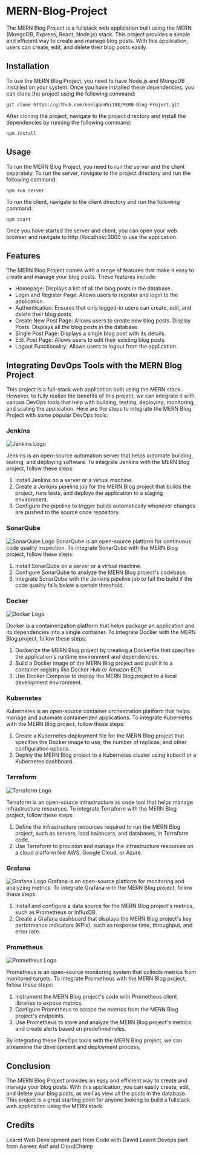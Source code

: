 

# MERN-Blog-Project

The MERN Blog Project is a fullstack web application built using the MERN (MongoDB, Express, React, Node.js) stack. This project provides a simple and efficient way to create and manage blog posts. With this application, users can create, edit, and delete their blog posts easily.

## Installation
To use the MERN Blog Project, you need to have Node.js and MongoDB installed on your system. Once you have installed these dependencies, you can clone the project using the following command:

    git clone https://github.com/neelgandhi108/MERN-Blog-Project.git

After cloning the project, navigate to the project directory and install the dependencies by running the following command:

    npm install

## Usage
To run the MERN Blog Project, you need to run the server and the client separately. To run the server, navigate to the project directory and run the following command:

    npm run server

To run the client, navigate to the client directory and run the following command:

    npm start

Once you have started the server and client, you can open your web browser and navigate to http://localhost:3000 to use the application.

## Features
The MERN Blog Project comes with a range of features that make it easy to create and manage your blog posts. These features include:

 - Homepage: Displays a list of all the blog posts in the database.
 - Login and Register Page: Allows users to register and login to the
   application.
 - Authentication: Ensures that only logged-in users can    create,
   edit, and delete their blog posts.
 - Create New Post Page:    Allows users to create new blog posts.
   Display Posts: Displays all    the blog posts in the database.
 - Single Post Page: Displays a single    blog post with its details.
 - Edit Post Page: Allows users to edit    their existing blog posts.
 - Logout Functionality: Allows users to    logout from the application.
 

## Integrating DevOps Tools with the MERN Blog Project

This project is a full-stack web application built using the MERN stack. However, to fully realize the benefits of this project, we can integrate it with various DevOps tools that help with building, testing, deploying, monitoring, and scaling the application. Here are the steps to integrate the MERN Blog Project with some popular DevOps tools:




### Jenkins
![Jenkins Logo](https://jenkins.io/images/logos/jenkins/256.png)

Jenkins is an open-source automation server that helps automate building, testing, and deploying software. To integrate Jenkins with the MERN Blog project, follow these steps:

1.  Install Jenkins on a server or a virtual machine.
2.  Create a Jenkins pipeline job for the MERN Blog project that builds the project, runs tests, and deploys the application to a staging environment.
3.  Configure the pipeline to trigger builds automatically whenever changes are pushed to the source code repository.

### SonarQube

![SonarQube Logo](https://www.aviator.co/blog/wp-content/uploads/2023/01/sonarqube-1024x567.png)
 SonarQube is an open-source platform for continuous code quality inspection. To integrate SonarQube with the MERN Blog project, follow these steps:

1.  Install SonarQube on a server or a virtual machine.
2.  Configure SonarQube to analyze the MERN Blog project's codebase.
3.  Integrate SonarQube with the Jenkins pipeline job to fail the build if the code quality falls below a certain threshold.

### Docker

![Docker Logo](https://d1.awsstatic.com/acs/characters/Logos/Docker-Logo_Horizontel_279x131.b8a5c41e56b77706656d61080f6a0217a3ba356d.png)


 Docker is a containerization platform that helps package an application and its dependencies into a single container. To integrate Docker with the MERN Blog project, follow these steps:

1.  Dockerize the MERN Blog project by creating a Dockerfile that specifies the application's runtime environment and dependencies.
2.  Build a Docker image of the MERN Blog project and push it to a container registry like Docker Hub or Amazon ECR.
3.  Use Docker Compose to deploy the MERN Blog project to a local development environment.

### Kubernetes

 Kubernetes is an open-source container orchestration platform that helps manage and automate containerized applications. To integrate Kubernetes with the MERN Blog project, follow these steps:

1.  Create a Kubernetes deployment file for the MERN Blog project that specifies the Docker image to use, the number of replicas, and other configuration options.
2.  Deploy the MERN Blog project to a Kubernetes cluster using kubectl or a Kubernetes dashboard.

### Terraform
![Terraform Logo](https://uploads-ssl.webflow.com/6340ceb04078362242dd4eb9/636131fe1f44d41e7af2eb78_terraform-logo.png)

 Terraform is an open-source infrastructure as code tool that helps manage infrastructure resources. To integrate Terraform with the MERN Blog project, follow these steps:

1.  Define the infrastructure resources required to run the MERN Blog project, such as servers, load balancers, and databases, in Terraform code.
2.  Use Terraform to provision and manage the infrastructure resources on a cloud platform like AWS, Google Cloud, or Azure.

### Grafana

![Grafana Logo](https://grafana.com/static/assets/img/grafana_logo.svg)
 Grafana is an open-source platform for monitoring and analyzing metrics. To integrate Grafana with the MERN Blog project, follow these steps:

1.  Install and configure a data source for the MERN Blog project's metrics, such as Prometheus or InfluxDB.
2.  Create a Grafana dashboard that displays the MERN Blog project's key performance indicators (KPIs), such as response time, throughput, and error rate.

### Prometheus

![Prometheus Logo](https://webplutora.wpenginepowered.com/wp-content/uploads/2018/11/prometheus.png)

 Prometheus is an open-source monitoring system that collects metrics from monitored targets. To integrate Prometheus with the MERN Blog project, follow these steps:

1.  Instrument the MERN Blog project's code with Prometheus client libraries to expose metrics.
2.  Configure Prometheus to scrape the metrics from the MERN Blog project's endpoints.
3.  Use Prometheus to store and analyze the MERN Blog project's metrics and create alerts based on predefined rules.

By integrating these DevOps tools with the MERN Blog project, we can streamline the development and deployment process,


## Conclusion
The MERN Blog Project provides an easy and efficient way to create and manage your blog posts. With this application, you can easily create, edit, and delete your blog posts, as well as view all the posts in the database. This project is a great starting point for anyone looking to build a fullstack web application using the MERN stack.

## Credits
Learnt Web Development part from Code with Dawid
Learnt Devops part from  Aareez Asif and CloudChamp
